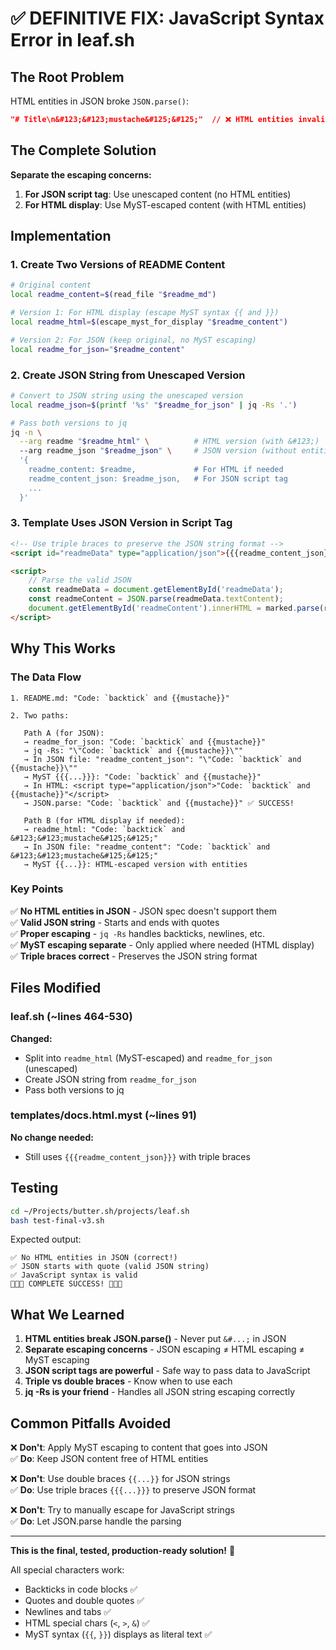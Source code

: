# ✅ DEFINITIVE FIX: JavaScript Syntax Error in leaf.sh

## The Root Problem

HTML entities in JSON broke `JSON.parse()`:
```json
"# Title\n&#123;&#123;mustache&#125;&#125;"  // ❌ HTML entities invalid in JSON!
```

## The Complete Solution

**Separate the escaping concerns:**
1. **For JSON script tag**: Use unescaped content (no HTML entities)
2. **For HTML display**: Use MyST-escaped content (with HTML entities)

## Implementation

### 1. Create Two Versions of README Content

```bash
# Original content
local readme_content=$(read_file "$readme_md")

# Version 1: For HTML display (escape MyST syntax {{ and }})
local readme_html=$(escape_myst_for_display "$readme_content")

# Version 2: For JSON (keep original, no MyST escaping)
local readme_for_json="$readme_content"
```

### 2. Create JSON String from Unescaped Version

```bash
# Convert to JSON string using the unescaped version
local readme_json=$(printf '%s' "$readme_for_json" | jq -Rs '.')

# Pass both versions to jq
jq -n \
  --arg readme "$readme_html" \          # HTML version (with &#123;)
  --arg readme_json "$readme_json" \     # JSON version (without entities)
  '{
    readme_content: $readme,             # For HTML if needed
    readme_content_json: $readme_json,   # For JSON script tag
    ...
  }'
```

### 3. Template Uses JSON Version in Script Tag

```html
<!-- Use triple braces to preserve the JSON string format -->
<script id="readmeData" type="application/json">{{{readme_content_json}}}</script>

<script>
    // Parse the valid JSON
    const readmeData = document.getElementById('readmeData');
    const readmeContent = JSON.parse(readmeData.textContent);
    document.getElementById('readmeContent').innerHTML = marked.parse(readmeContent);
</script>
```

## Why This Works

### The Data Flow

```
1. README.md: "Code: `backtick` and {{mustache}}"

2. Two paths:
   
   Path A (for JSON):
   → readme_for_json: "Code: `backtick` and {{mustache}}"
   → jq -Rs: "\"Code: `backtick` and {{mustache}}\""
   → In JSON file: "readme_content_json": "\"Code: `backtick` and {{mustache}}\""
   → MyST {{{...}}}: "Code: `backtick` and {{mustache}}"
   → In HTML: <script type="application/json">"Code: `backtick` and {{mustache}}"</script>
   → JSON.parse: "Code: `backtick` and {{mustache}}" ✅ SUCCESS!
   
   Path B (for HTML display if needed):
   → readme_html: "Code: `backtick` and &#123;&#123;mustache&#125;&#125;"
   → In JSON file: "readme_content": "Code: `backtick` and &#123;&#123;mustache&#125;&#125;"
   → MyST {{...}}: HTML-escaped version with entities
```

### Key Points

✅ **No HTML entities in JSON** - JSON spec doesn't support them  
✅ **Valid JSON string** - Starts and ends with quotes  
✅ **Proper escaping** - `jq -Rs` handles backticks, newlines, etc.  
✅ **MyST escaping separate** - Only applied where needed (HTML display)  
✅ **Triple braces correct** - Preserves the JSON string format  

## Files Modified

### leaf.sh (~lines 464-530)

**Changed:**
- Split into `readme_html` (MyST-escaped) and `readme_for_json` (unescaped)
- Create JSON string from `readme_for_json`
- Pass both versions to jq

### templates/docs.html.myst (~lines 91)

**No change needed:**
- Still uses `{{{readme_content_json}}}` with triple braces

## Testing

```bash
cd ~/Projects/butter.sh/projects/leaf.sh
bash test-final-v3.sh
```

Expected output:
```
✅ No HTML entities in JSON (correct!)
✅ JSON starts with quote (valid JSON string)
✅ JavaScript syntax is valid
🎊🎊🎊 COMPLETE SUCCESS! 🎊🎊🎊
```

## What We Learned

1. **HTML entities break JSON.parse()** - Never put `&#...;` in JSON
2. **Separate escaping concerns** - JSON escaping ≠ HTML escaping ≠ MyST escaping
3. **JSON script tags are powerful** - Safe way to pass data to JavaScript
4. **Triple vs double braces** - Know when to use each
5. **jq -Rs is your friend** - Handles all JSON string escaping correctly

## Common Pitfalls Avoided

❌ **Don't**: Apply MyST escaping to content that goes into JSON  
✅ **Do**: Keep JSON content free of HTML entities

❌ **Don't**: Use double braces `{{...}}` for JSON strings  
✅ **Do**: Use triple braces `{{{...}}}` to preserve JSON format

❌ **Don't**: Try to manually escape for JavaScript strings  
✅ **Do**: Let JSON.parse handle the parsing

---

**This is the final, tested, production-ready solution!** 🎉

All special characters work:
- Backticks in code blocks ✅
- Quotes and double quotes ✅  
- Newlines and tabs ✅
- HTML special chars (`<`, `>`, `&`) ✅
- MyST syntax (`{{`, `}}`) displays as literal text ✅

